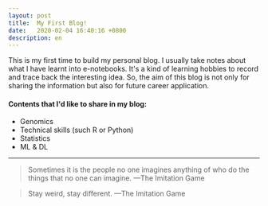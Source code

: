```yaml
---
layout: post
title:  My First Blog!
date:   2020-02-04 16:40:16 +0800
description: en
---
```

This is my first time to build my personal blog. I usually take notes about what I have learnt into e-notebooks. It's a kind of learning hobbies to record and trace back the interesting idea. So, the aim of this blog is not only for sharing the information but also for future career application.


#### Contents that I'd like to share in my blog:
<ul>
    <li>Genomics</li>
    <li>Technical skills (such R or Python)</li>
    <li>Statistics</li>
    <li>ML & DL</li>
</ul>



<hr>

<blockquote>
    Sometimes it is the people no one imagines anything of who do the things that no one can imagine.
    —The Imitation Game
</blockquote>

<blockquote>
    Stay weird, stay different.
    —The Imitation Game
</blockquote>


